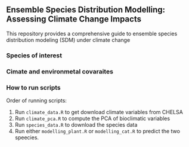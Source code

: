 ##  Ensemble Species Distribution Modelling: Assessing Climate Change Impacts

This repository provides a comprehensive guide to ensemble species distribution modeling (SDM) under climate change

### Species of interest




### Cimate and environmetal covaraites



### How to run scripts

Order of running scripts:

1. Run `climate_data.R` to get download climate variables from CHELSA
2. Run `climate_pca.R` to compute the PCA of bioclimatic variables
3. Run `species_data.R` to download the species data
4. Run either `modelling_plant.R` or `modelling_cat.R` to predict the two speecies.

